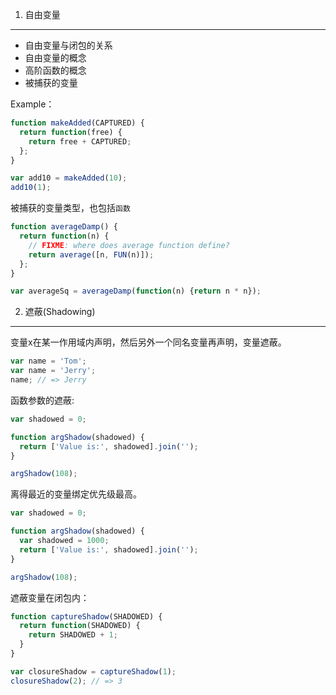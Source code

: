 1. 自由变量
---------
* 自由变量与闭包的关系
* 自由变量的概念
* 高阶函数的概念
* 被捕获的变量

Example：

```javascript
function makeAdded(CAPTURED) {
  return function(free) {
    return free + CAPTURED;
  };
}

var add10 = makeAdded(10);
add10(1);
```

被捕获的变量类型，也包括`函数`

```javascript
function averageDamp() {
  return function(n) {
    // FIXME: where does average function define?
    return average([n, FUN(n)]);
  };
}

var averageSq = averageDamp(function(n) {return n * n});
```

2. 遮蔽(Shadowing)
-------------
变量x在某一作用域内声明，然后另外一个同名变量再声明，变量遮蔽。
```javascript
var name = 'Tom';
var name = 'Jerry';
name; // => Jerry
```

函数参数的遮蔽:
```javascript
var shadowed = 0;

function argShadow(shadowed) {
  return ['Value is:', shadowed].join('');
}

argShadow(108);
```
离得最近的变量绑定优先级最高。

```javascript
var shadowed = 0;

function argShadow(shadowed) {
  var shadowed = 1000;
  return ['Value is:', shadowed].join('');
}

argShadow(108);
```

遮蔽变量在闭包内：

```javascript
function captureShadow(SHADOWED) {
  return function(SHADOWED) {
    return SHADOWED + 1;
  }
}

var closureShadow = captureShadow(1);
closureShadow(2); // => 3
```

